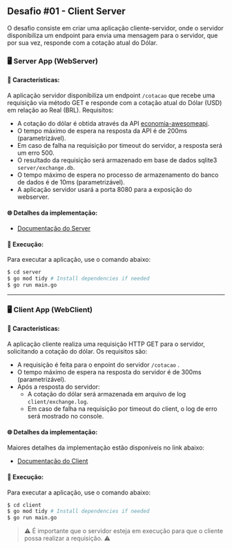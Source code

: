 ## Desafio #01 - Client Server

O desafio consiste em criar uma aplicação cliente-servidor, onde o servidor disponibiliza um endpoint para  envia uma mensagem para o servidor, que por sua vez, responde com a cotação atual do Dólar.

### 🖥️ Server App (WebServer)

#### 📖 Características:
A aplicação servidor disponibiliza um endpoint `/cotacao` que recebe uma requisição via método GET e responde com a cotação atual do Dólar (USD) em relação ao Real (BRL). Requisitos:
- A cotação do dólar é obtida através da API [economia-awesomeapi](https://economia.awesomeapi.com.br/json/last/USD-BRL).
- O tempo máximo de espera na resposta da API é de 200ms (parametrizável).
- Em caso de falha na requisição por timeout do servidor, a resposta será um erro 500.
- O resultado da requisição será armazenado em base de dados sqlite3 `server/exchange.db`.
- O tempo máximo de espera no processo de armazenamento do banco de dados é de 10ms (parametrizável).
- A aplicação servidor usará a porta 8080 para a exposição do webserver.

#### 🌐 Detalhes da implementação:
- [Documentação do Server](server/README.md)

#### 🚀 Execução:
Para executar a aplicação, use o comando abaixo:
```bash
$ cd server
$ go mod tidy # Install dependencies if needed
$ go run main.go
```

---
### 🖥️ Client App (WebClient)

#### 📖 Características:
A aplicação cliente realiza uma requisição HTTP GET para o servidor, solicitando a cotação do dólar. Os requisitos são:
- A requisição é feita para o enpoint do servidor `/cotacao` .
- O tempo máximo de espera na resposta do servidor é de 300ms (parametrizável).
- Após a resposta do servidor:
  - A cotação do dólar será armazenada em arquivo de log `client/exchange.log`.
  - Em caso de falha na requisição por timeout do client, o log de erro será mostrado no console.

#### 🌐 Detalhes da implementação:
Maiores detalhes da implementação estão disponíveis no link abaixo:
- [Documentação do Client](client/README.md)

#### 🚀 Execução:
Para executar a aplicação, use o comando abaixo:
```bash
$ cd client
$ go mod tidy # Install dependencies if needed
$ go run main.go
```

> ⚠️ É importante que o servidor esteja em execução para que o cliente possa realizar a requisição. ⚠️